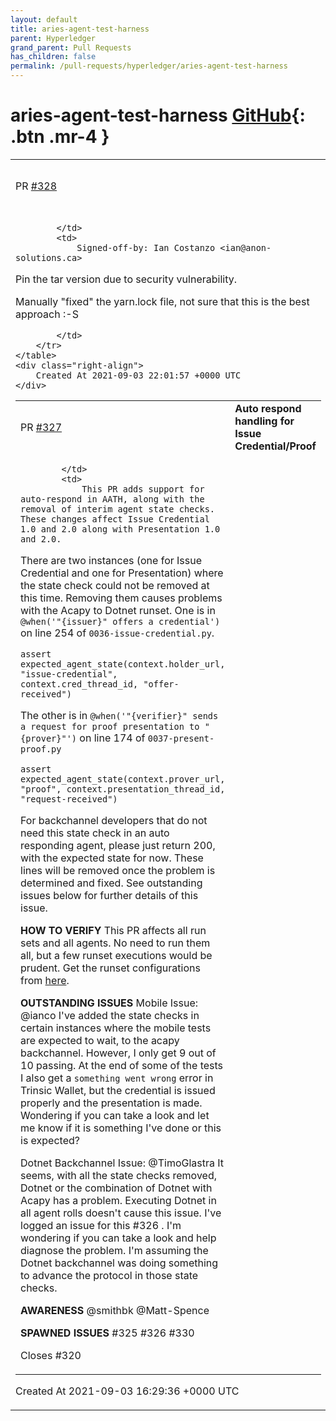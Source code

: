 ```yaml
---
layout: default
title: aries-agent-test-harness
parent: Hyperledger
grand_parent: Pull Requests
has_children: false
permalink: /pull-requests/hyperledger/aries-agent-test-harness
---
```


# aries-agent-test-harness <span class="fs-3 right-align">[GitHub](https://github.com/hyperledger/aries-agent-test-harness){: .btn .mr-4 }</span>


<div>
    <table>
        <tr>
            <td>
                PR <a href="https://github.com/hyperledger/aries-agent-test-harness/pull/328" class=".btn">#328</a>
            </td>
            <td>
                <b>
                    Pin tar version for javascript backchannel
                </b>
            </td>
        </tr>
        <tr>
            <td>
                
            </td>
            <td>
                Signed-off-by: Ian Costanzo <ian@anon-solutions.ca>

Pin the tar version due to security vulnerability.

Manually "fixed" the yarn.lock file, not sure that this is the best approach :-S

            </td>
        </tr>
    </table>
    <div class="right-align">
        Created At 2021-09-03 22:01:57 +0000 UTC
    </div>
</div>

<div>
    <table>
        <tr>
            <td>
                PR <a href="https://github.com/hyperledger/aries-agent-test-harness/pull/327" class=".btn">#327</a>
            </td>
            <td>
                <b>
                    Auto respond handling for Issue Credential/Proof 
                </b>
            </td>
        </tr>
        <tr>
            <td>
                
            </td>
            <td>
                This PR adds support for auto-respond in AATH, along with the removal of interim agent state checks.  These changes affect Issue Credential 1.0 and 2.0 along with Presentation 1.0 and 2.0.  

There are two instances (one for Issue Credential and one for Presentation) where the state check could not  be removed at this time. Removing them causes problems with the Acapy to Dotnet runset. 
One is in `@when('"{issuer}" offers a credential')` on line 254 of `0036-issue-credential.py`.
```
assert expected_agent_state(context.holder_url, "issue-credential", context.cred_thread_id, "offer-received")
```
The other is in `@when('"{verifier}" sends a request for proof presentation to "{prover}"')` on line 174 of `0037-present-proof.py`
```
assert expected_agent_state(context.prover_url, "proof", context.presentation_thread_id, "request-received")
```
For backchannel developers that do not need this state check in an auto responding agent, please just return 200, with the expected state for now. These lines will be removed once the problem is determined and fixed. 
See outstanding issues below for further details of this issue. 

**HOW TO VERIFY**
This PR affects all run sets and all agents. No need to run them all, but a few runset executions would be prudent. Get the runset configurations from [here](https://github.com/hyperledger/aries-agent-test-harness/tree/main/.github/workflows). 


**OUTSTANDING ISSUES**
Mobile Issue: @ianco I've added the state checks in certain instances where the mobile tests are expected to wait, to the acapy backchannel. However, I only get 9 out of 10 passing. At the end of some of the tests I also get a `something went wrong` error in Trinsic Wallet, but the credential is issued properly and the presentation is made. Wondering if you can take a look and let me know if it is something I've done or this is expected? 

Dotnet Backchannel Issue: @TimoGlastra It seems, with all the state checks removed, Dotnet or the combination of Dotnet with Acapy has a problem. Executing Dotnet in all agent rolls doesn't cause this issue. I've logged an issue for this #326 . I'm wondering if you can take a look and help diagnose the problem. I'm assuming the Dotnet backchannel was doing something to advance the protocol in those state checks. 

**AWARENESS**
@smithbk @Matt-Spence 

**SPAWNED ISSUES**
#325 
#326 
#330 

Closes #320
            </td>
        </tr>
    </table>
    <div class="right-align">
        Created At 2021-09-03 16:29:36 +0000 UTC
    </div>
</div>

